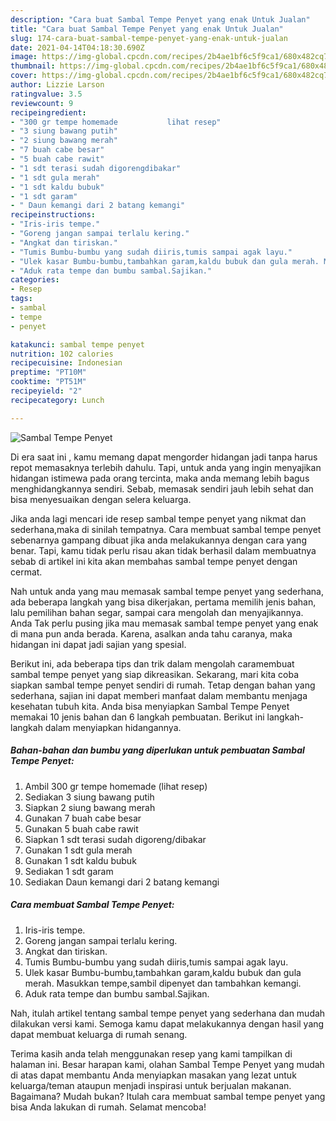 ```yaml
---
description: "Cara buat Sambal Tempe Penyet yang enak Untuk Jualan"
title: "Cara buat Sambal Tempe Penyet yang enak Untuk Jualan"
slug: 174-cara-buat-sambal-tempe-penyet-yang-enak-untuk-jualan
date: 2021-04-14T04:18:30.690Z
image: https://img-global.cpcdn.com/recipes/2b4ae1bf6c5f9ca1/680x482cq70/sambal-tempe-penyet-foto-resep-utama.jpg
thumbnail: https://img-global.cpcdn.com/recipes/2b4ae1bf6c5f9ca1/680x482cq70/sambal-tempe-penyet-foto-resep-utama.jpg
cover: https://img-global.cpcdn.com/recipes/2b4ae1bf6c5f9ca1/680x482cq70/sambal-tempe-penyet-foto-resep-utama.jpg
author: Lizzie Larson
ratingvalue: 3.5
reviewcount: 9
recipeingredient:
- "300 gr tempe homemade           lihat resep"
- "3 siung bawang putih"
- "2 siung bawang merah"
- "7 buah cabe besar"
- "5 buah cabe rawit"
- "1 sdt terasi sudah digorengdibakar"
- "1 sdt gula merah"
- "1 sdt kaldu bubuk"
- "1 sdt garam"
- " Daun kemangi dari 2 batang kemangi"
recipeinstructions:
- "Iris-iris tempe."
- "Goreng jangan sampai terlalu kering."
- "Angkat dan tiriskan."
- "Tumis Bumbu-bumbu yang sudah diiris,tumis sampai agak layu."
- "Ulek kasar Bumbu-bumbu,tambahkan garam,kaldu bubuk dan gula merah. Masukkan tempe,sambil dipenyet dan tambahkan kemangi."
- "Aduk rata tempe dan bumbu sambal.Sajikan."
categories:
- Resep
tags:
- sambal
- tempe
- penyet

katakunci: sambal tempe penyet 
nutrition: 102 calories
recipecuisine: Indonesian
preptime: "PT10M"
cooktime: "PT51M"
recipeyield: "2"
recipecategory: Lunch

---
```



![Sambal Tempe Penyet](https://img-global.cpcdn.com/recipes/2b4ae1bf6c5f9ca1/680x482cq70/sambal-tempe-penyet-foto-resep-utama.jpg)

Di era  saat ini , kamu memang dapat mengorder hidangan jadi tanpa harus repot memasaknya terlebih dahulu. Tapi, untuk anda yang ingin menyajikan hidangan istimewa pada orang tercinta, maka anda memang lebih bagus menghidangkannya sendiri. Sebab, memasak sendiri jauh lebih sehat dan bisa menyesuaikan dengan selera keluarga.

Jika anda lagi mencari ide resep sambal tempe penyet yang nikmat dan sederhana,maka di sinilah tempatnya. Cara membuat sambal tempe penyet  sebenarnya gampang dibuat jika anda melakukannya dengan cara yang benar. Tapi, kamu tidak perlu risau akan tidak berhasil dalam membuatnya 
sebab di artikel ini kita akan membahas sambal tempe penyet dengan cermat.  



Nah untuk anda yang mau memasak sambal tempe penyet yang sederhana, ada beberapa langkah yang bisa dikerjakan, pertama memilih jenis bahan, lalu pemilihan bahan segar, sampai cara mengolah dan menyajikannya. Anda Tak perlu pusing jika mau memasak sambal tempe penyet yang enak di mana pun anda berada. Karena, asalkan anda  tahu caranya, maka hidangan ini dapat jadi sajian yang spesial.

Berikut ini, ada beberapa tips dan trik dalam mengolah caramembuat sambal tempe penyet yang siap dikreasikan. Sekarang, mari kita coba siapkan sambal tempe penyet sendiri di rumah. Tetap dengan bahan yang sederhana, sajian ini dapat memberi manfaat dalam membantu menjaga kesehatan tubuh kita. Anda bisa menyiapkan Sambal Tempe Penyet memakai 10 jenis bahan dan 6 langkah pembuatan. Berikut ini langkah-langkah dalam menyiapkan hidangannya.

<!--inarticleads1-->

##### Bahan-bahan dan bumbu yang diperlukan untuk pembuatan Sambal Tempe Penyet:

1. Ambil 300 gr tempe homemade           (lihat resep)
1. Sediakan 3 siung bawang putih
1. Siapkan 2 siung bawang merah
1. Gunakan 7 buah cabe besar
1. Gunakan 5 buah cabe rawit
1. Siapkan 1 sdt terasi sudah digoreng/dibakar
1. Gunakan 1 sdt gula merah
1. Gunakan 1 sdt kaldu bubuk
1. Sediakan 1 sdt garam
1. Sediakan  Daun kemangi dari 2 batang kemangi




<!--inarticleads2-->

##### Cara membuat Sambal Tempe Penyet:

1. Iris-iris tempe.
1. Goreng jangan sampai terlalu kering.
1. Angkat dan tiriskan.
1. Tumis Bumbu-bumbu yang sudah diiris,tumis sampai agak layu.
1. Ulek kasar Bumbu-bumbu,tambahkan garam,kaldu bubuk dan gula merah. Masukkan tempe,sambil dipenyet dan tambahkan kemangi.
1. Aduk rata tempe dan bumbu sambal.Sajikan.




Nah, itulah artikel tentang  sambal tempe penyet  yang sederhana dan mudah dilakukan versi kami. Semoga kamu dapat melakukannya dengan hasil yang dapat membuat keluarga di rumah senang. 

Terima kasih anda telah menggunakan resep yang kami tampilkan di halaman ini. Besar harapan kami, olahan  Sambal Tempe Penyet yang mudah di atas dapat membantu Anda menyiapkan masakan yang lezat untuk keluarga/teman ataupun menjadi inspirasi untuk berjualan makanan. Bagaimana? Mudah bukan? Itulah cara membuat sambal tempe penyet yang bisa Anda lakukan di rumah. Selamat mencoba!

